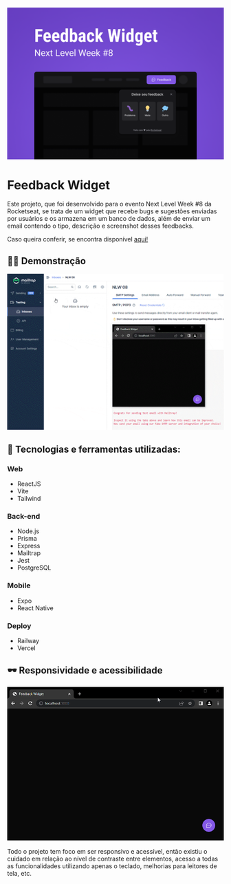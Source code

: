 
![Capa do projeto](.github/capa.png)
#  Feedback Widget 
  Este projeto, que foi desenvolvido para o evento Next Level Week #8 da Rocketseat, se trata de um widget que recebe bugs e sugestões enviadas por usuários e os armazena em um banco de dados, além de enviar um email contendo o tipo, descrição e screenshot desses feedbacks.

Caso queira conferir, se encontra disponível <a href="https://feedback-widget-maoiki.vercel.app/" target="_blank"> aqui! </a>

## :man_technologist: Demonstração
![Demonstração de envio de feedback](.github/demonstracao-envio-comprimido.gif)

## :wrench: Tecnologias e ferramentas utilizadas:

### Web

- ReactJS
- Vite
- Tailwind
### Back-end
- Node.js
- Prisma
- Express
- Mailtrap
- Jest
- PostgreSQL

### Mobile
- Expo
- React Native

### Deploy
- Railway
- Vercel

## :dark_sunglasses: Responsividade e acessibilidade

![Demonstração de navegação pelo teclado e responsividade](.github/responsividade-acessibilidade.gif)

Todo o projeto tem foco em ser responsivo e acessível, então existiu o cuidado em relação ao nível de contraste entre elementos, acesso a todas as funcionalidades utilizando apenas o teclado, melhorias para leitores de tela, etc. 


